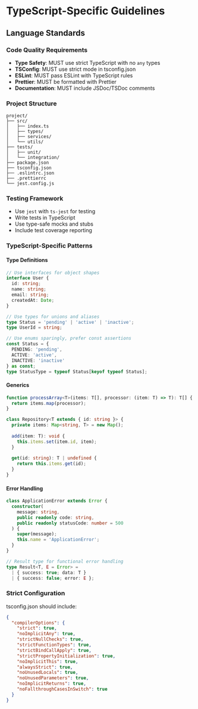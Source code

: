 # TypeScript-Specific Guidelines

## Language Standards

### Code Quality Requirements
- **Type Safety**: MUST use strict TypeScript with no `any` types
- **TSConfig**: MUST use strict mode in tsconfig.json
- **ESLint**: MUST pass ESLint with TypeScript rules
- **Prettier**: MUST be formatted with Prettier
- **Documentation**: MUST include JSDoc/TSDoc comments

### Project Structure
```
project/
├── src/
│   ├── index.ts
│   ├── types/
│   ├── services/
│   └── utils/
├── tests/
│   ├── unit/
│   └── integration/
├── package.json
├── tsconfig.json
├── .eslintrc.json
├── .prettierrc
└── jest.config.js
```

### Testing Framework
- Use `jest` with `ts-jest` for testing
- Write tests in TypeScript
- Use type-safe mocks and stubs
- Include test coverage reporting

### TypeScript-Specific Patterns

#### Type Definitions
```typescript
// Use interfaces for object shapes
interface User {
  id: string;
  name: string;
  email: string;
  createdAt: Date;
}

// Use types for unions and aliases
type Status = 'pending' | 'active' | 'inactive';
type UserId = string;

// Use enums sparingly, prefer const assertions
const Status = {
  PENDING: 'pending',
  ACTIVE: 'active',
  INACTIVE: 'inactive'
} as const;
type StatusType = typeof Status[keyof typeof Status];
```

#### Generics
```typescript
function processArray<T>(items: T[], processor: (item: T) => T): T[] {
  return items.map(processor);
}

class Repository<T extends { id: string }> {
  private items: Map<string, T> = new Map();
  
  add(item: T): void {
    this.items.set(item.id, item);
  }
  
  get(id: string): T | undefined {
    return this.items.get(id);
  }
}
```

#### Error Handling
```typescript
class ApplicationError extends Error {
  constructor(
    message: string,
    public readonly code: string,
    public readonly statusCode: number = 500
  ) {
    super(message);
    this.name = 'ApplicationError';
  }
}

// Result type for functional error handling
type Result<T, E = Error> = 
  | { success: true; data: T }
  | { success: false; error: E };
```

### Strict Configuration

tsconfig.json should include:
```json
{
  "compilerOptions": {
    "strict": true,
    "noImplicitAny": true,
    "strictNullChecks": true,
    "strictFunctionTypes": true,
    "strictBindCallApply": true,
    "strictPropertyInitialization": true,
    "noImplicitThis": true,
    "alwaysStrict": true,
    "noUnusedLocals": true,
    "noUnusedParameters": true,
    "noImplicitReturns": true,
    "noFallthroughCasesInSwitch": true
  }
}
```
